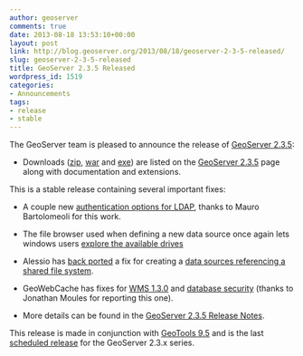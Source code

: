 ```yaml
---
author: geoserver
comments: true
date: 2013-08-18 13:53:10+00:00
layout: post
link: http://blog.geoserver.org/2013/08/18/geoserver-2-3-5-released/
slug: geoserver-2-3-5-released
title: GeoServer 2.3.5 Released
wordpress_id: 1519
categories:
- Announcements
tags:
- release
- stable
---
```


The GeoServer team is pleased to announce the release of [GeoServer 2.3.5](http://geoserver.org/display/GEOS/GeoServer+2.3.5):



	
  * Downloads ([zip](http://downloads.sourceforge.net/geoserver/geoserver-2.3.5-bin.zip), [war](http://downloads.sourceforge.net/geoserver/geoserver-2.3.5-war.zip) and [exe](http://downloads.sourceforge.net/geoserver/geoserver-2.3.5.exe)) are listed on the [GeoServer 2.3.5](http://geoserver.org/display/GEOS/GeoServer+2.3.5) page along with documentation and extensions.


This is a stable release containing several important fixes:

	
  * A couple new [authentication options for LDAP](http://jira.codehaus.org/browse/GEOS-5805), thanks to Mauro Bartolomeoli for this work.

	
  * The file browser used when defining a new data source once again lets windows users [explore the available drives](http://jira.codehaus.org/browse/GEOS-5842)

	
  * Alessio has [back ported](http://jira.codehaus.org/browse/GEOS-2527) a fix for creating a [data sources referencing a shared file system](http://jira.codehaus.org/browse/GEOS-2508).

	
  * GeoWebCache has fixes for [WMS 1.3.0](http://jira.codehaus.org/browse/GEOS-5685) and [database security](http://jira.codehaus.org/browse/GEOS-5828) (thanks to Jonathan Moules for reporting this one).

	
  * More details can be found in the [GeoServer 2.3.5 Release Notes](http://jira.codehaus.org/secure/ReleaseNote.jspa?projectId=10311&version=19445).


This release is made in conjunction with [GeoTools 9.5](http://geotoolsnews.blogspot.com.au/2013/08/geotools-95-released.html) and is the last [scheduled release](http://geoserver.org/display/GEOS/GeoTools+and+GeoServer+release+schedule) for the GeoServer 2.3.x series.

